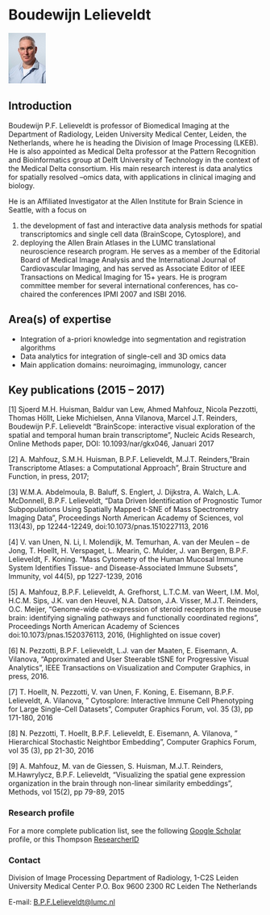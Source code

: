 # Boudewijn Lelieveldt
![](../assets/img/Boudewijn_Lelieveldt_small.jpg)

## Introduction
Boudewijn P.F. Lelieveldt is professor of Biomedical Imaging at the Department of Radiology, Leiden University Medical Center, Leiden, the Netherlands, where he is heading the Division of Image Processing (LKEB). He is also appointed as Medical Delta professor at the Pattern Recognition and Bioinformatics group at Delft University of Technology in the context of the Medical Delta consortium. His main research interest is data analytics for spatially resolved –omics data, with applications in clinical imaging and biology.

He is an Affiliated Investigator at the Allen Institute for Brain Science in Seattle, with a focus on
1. the development of fast and interactive data analysis methods for spatial transcriptomics and single cell data (BrainScope, Cytosplore), and
2. deploying the Allen Brain Atlases in the LUMC translational neuroscience research program.
He serves as a member of the Editorial Board of Medical Image Analysis and the International Journal of Cardiovascular Imaging, and has served as Associate Editor of IEEE Transactions on Medical Imaging for 15+ years. He is program committee member for several international conferences, has co-chaired the conferences IPMI 2007 and ISBI 2016.

## Area(s) of  expertise
- Integration of a-priori knowledge into segmentation and registration algorithms
- Data analytics for integration of single-cell and 3D omics data
- Main application domains: neuroimaging, immunology, cancer


## Key publications (2015 – 2017)
[1] Sjoerd M.H. Huisman, Baldur van Lew, Ahmed Mahfouz, Nicola Pezzotti, Thomas Höllt, Lieke Michielsen, Anna Vilanova, Marcel J.T. Reinders, Boudewijn P.F. Lelieveldt “BrainScope: interactive visual exploration of the spatial and temporal human brain transcriptome”, Nucleic Acids Research, Online Methods paper, DOI: 10.1093/nar/gkx046, Januari 2017

[2] A. Mahfouz, S.M.H. Huisman, B.P.F. Lelieveldt, M.J.T. Reinders,”Brain Transcriptome Atlases: a Computational Approach”, Brain Structure and Function, in press, 2017;

[3] W.M.A. Abdelmoula, B. Baluff, S. Englert, J. Dijkstra, A. Walch, L.A. McDonnell, B.P.F. Lelieveldt, “Data Driven Identification of Prognostic Tumor Subpopulations Using Spatially Mapped t-SNE of Mass Spectrometry Imaging Data”, Proceedings North American Academy of Sciences, vol 113(43), pp 12244-12249, doi:10.1073/pnas.1510227113, 2016

[4] V. van Unen, N. Li, I. Molendijk, M. Temurhan, A. van der Meulen – de Jong, T. Hoellt, H. Verspaget, L. Mearin, C. Mulder, J. van Bergen, B.P.F. Lelieveldt, F. Koning. “Mass Cytometry of the Human Mucosal Immune System Identifies Tissue- and Disease-Associated Immune Subsets”, Immunity, vol 44(5), pp 1227-1239, 2016

[5] A. Mahfouz, B.P.F. Lelieveldt, A. Grefhorst, L.T.C.M. van Weert, I.M. Mol, H.C.M. Sips, J.K. van den Heuvel, N.A. Datson, J.A. Visser, M.J.T. Reinders, O.C. Meijer, “Genome-wide co-expression of steroid receptors in the mouse brain: identifying signaling pathways and functionally coordinated regions”, Proceedings North American Academy of Sciences doi:10.1073/pnas.1520376113, 2016, (Highlighted on issue cover)

[6] N. Pezzotti, B.P.F. Lelieveldt, L.J. van der Maaten, E. Eisemann, A. Vilanova, “Approximated and User Steerable tSNE for Progressive Visual Analytics”, IEEE Transactions on Visualization and Computer Graphics, in press, 2016.

[7] T. Hoellt, N. Pezzotti, V. van Unen, F. Koning, E. Eisemann, B.P.F. Lelieveldt, A. Vilanova, ” Cytosplore: Interactive Immune Cell Phenotyping for Large Single-Cell Datasets”, Computer Graphics Forum, vol. 35 (3), pp 171-180, 2016

[8] N. Pezzotti, T. Hoellt, B.P.F. Lelieveldt, E. Eisemann, A. Vilanova, ” Hierarchical Stochastic Neightbor Embedding”, Computer Graphics Forum, vol 35 (3), pp 21-30, 2016

[9] A. Mahfouz, M. van de Giessen, S. Huisman, M.J.T. Reinders, M.Hawrylycz, B.P.F. Lelieveldt, “Visualizing the spatial gene expression organization in the brain through non-linear similarity embeddings”, Methods, vol 15(2), pp 79-89, 2015

### Research profile
For a more complete publication list, see the following [Google Scholar](https://scholar.google.com/citations?user=J20kK1oAAAAJ&hl=en&oe=ASCII) profile, or this Thompson [ResearcherID](https://publons.com/researcher/1388722/boudewijn-lelieveldt/)

### Contact
Division of Image Processing
Department of Radiology, 1-C2S
Leiden University Medical Center
P.O. Box 9600
2300 RC Leiden
The Netherlands

E-mail: B.P.F.Lelieveldt@lumc.nl